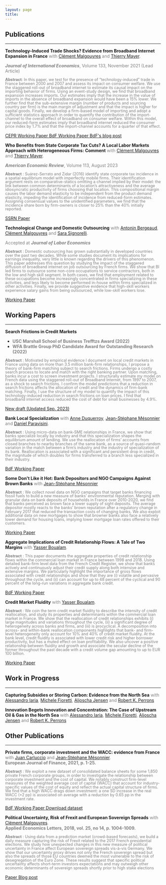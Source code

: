 ```yaml
---
layout: page
title: 
---
```


## Publications
---------------------------------------------------------------------------------------------------------------------

**Technology-Induced Trade Shocks? Evidence from Broadband Internet Expansion in France** <span style="color: gray;"> with [Clément Malgouyres](https://sites.google.com/site/clementmalgouyres/) and [Thierry Mayer](https://sites.google.com/site/thierrymayer/home). </span>   

<span style="color: gray;"> ***Journal of International Economics***, Volume 133, November 2021 (Lead Article) </span>  

<span style="color: gray; font-size:0.9em; line-height:1em;">**Abstract**: In this paper, we test for the presence of “technology-induced” trade in France between 2000 and 2007 and assess its impact on consumer welfare. We use the staggered roll-out of broadband internet to estimate its causal impact on the importing behavior of firms. Using an event-study design, we find that broadband expansion increases imports. Our estimates imply that the increase in the value of imports in the absence of broadband expansion would have been a 15% lower. We further find that the sub-extensive margin (number of products and sourcing country per firm) is the main margin of adjustment and that the impact is higher for capital goods. Finally, we develop a firm-based model of importing and adopt a sufficient statistics approach in order to quantify the contribution of the import-channel to the overall effect of broadband on consumer welfare. Within this model, our reduced-form estimates imply that broadband internet reduced the consumer price index by 1.7% and that the import-channel accounts for a quarter of that effect.</span>  

<a href="https://cepr.org/active/publications/discussion_papers/dp.php?dpno=13847" class = "btn btn-outline-success btn-sm" role = "button"> CEPR Working Paper </a> <a href="https://publications.banque-france.fr/en/technology-induced-trade-shocks-evidence-broadband-expansion-france" class = "btn btn-outline-success btn-sm" role = "button"> BdF Working Paper </a> <a href="https://blocnotesdeleco.banque-france.fr/en/blog-entry/broadband-internet-changes-geography-international-trade" class = "btn btn-outline-danger btn-sm" role = "button"> BdF's blog post </a>


**Who Benefits from State Corporate Tax Cuts? A Local Labor Markets Approach with Heterogeneous Firms: Comment** <span style="color: gray;"> with [Clément Malgouyres](https://sites.google.com/site/clementmalgouyres/) and [Thierry Mayer](https://sites.google.com/site/thierrymayer/home).</span>  

<span style="color: gray;"> ***American Economic Review***, Volume 113, August 2023 </span>  
	
<span style="color: gray; font-size:0.9em; line-height:1em;"> **Abstract** : Suárez-Serrato and Zidar (2016) identify state corporate tax incidence in a spatial equilibrium model with imperfectly mobile firms. Their identification argument rests on comparative-statics omitting a channel implied by their model: the link between common determinants of a location’s attractiveness and the average idiosyncratic productivity of firms choosing that location. This compositional margin causes the labor demand elasticity to be independent from the product demand elasticity, impeding the identification of incidence from reduced-form estimates. Assigning consensual values to the unidentified parameters, we find that the incidence share born by firm-owners is closer to 25% than the 40% initially reported. </span>

<a href="https://papers.ssrn.com/sol3/papers.cfm?abstract_id=3721950" class = "btn btn-outline-success btn-sm" role = "button"> SSRN Paper </a>

**Technological Change and Domestic Outsourcing**  <span style="color: gray;"> with [Antonin Bergeaud](https://sites.google.com/site/abergeaudeco), [Clément Malgouyres](https://sites.google.com/site/clementmalgouyres/) and [Sara Signorelli](https://sites.google.com/view/sarasignorelli/home).</span>   

<span style="color: gray;"> Accepted at ***Journal of Labor Economics*** </span>  

<span style="color: gray; font-size:0.9em; line-height:1em;"> **Abstract** : Domestic outsourcing has grown substantially in developed countries over the past two decades. While some studies document its implications for earnings inequality, very little is known regarding the drivers of this phenomenon. This paper addresses this question by studying the impact of the staggered diffusion of broadband internet on job outsourcing by French firms. We show that BI led firms to outsource some non-core occupations to service contractors, both in the low and high skill segment. In both cases, we find that employment related to these occupations become increasingly concentrated in firms specializing in these activities, and less likely to become performed in-house within firms specialized in other activities. Finally, we provide suggestive evidence that high-skill workers experience salary gains from being outsourced, while low-skill workers lose. </span>

<a href="BMMS_June2021_submit.pdf" class = "btn btn-outline-success btn-sm" role = "button"> Working Paper </a>

## Working Papers
---------------------------------------------------------------------------------------------------------------------

**Search Frictions in Credit Markets**    

* <span style="color: gray;"> **USC Marshall School of Business Trefftzs Award (2022)** </span>
* <span style="color: gray;"> **WFA Brattle Group PhD Candidate Award for Outstanding Research (2022)** </span>   

<span style="color: gray; font-size:0.9em; line-height:1em;"> **Abstract** : Motivated by empirical evidence I document on local credit markets in France using data on more than 3.5 million bank-firm relationships, I propose a theory of bank-firm matching subject to search frictions. Firms undergo a costly search process to locate and match with the right banking partner. Upon matching, banks incur a cost to screen investment projects. I structurally estimate my model on French data using the staggered roll-out of Broadband Internet, from 1997 to 2007, as a shock to search frictions. I confirm the model predictions that a reduction in search frictions affects the allocation of credit and the dynamics of firm-bank matching. Finally, I use the structure of my model to quantify the impact of this technology-induced reduction in search frictions on loan prices. I find that broadband internet access reduced the cost of debt for small businesses by 4.9%. </span>

<a href="JMP_CMS_Sep2022.pdf" class = "btn btn-outline-success btn-sm" role = "button"> New draft (Updated Sep. 2023) </a>

**Bank Local Specialization** <span style="color: gray;"> with [Anne Duquerroy](https://sites.google.com/site/anneduquerroy/),  [Jean-Stéphane Mésonnier](http://jsmeson.pagesperso-orange.fr/) and [Daniel Paravisini](https://sites.google.com/site/paravisinidaniel/home).</span>

<span style="color: gray; font-size:0.9em; line-height:1em;"> **Abstract** : Using micro-data on bank-SME relationships in France, we show that banks specialize locally by industry and that this specialization shapes the equilibrium amount of lending. We use the reallocation of firms’ accounts from closed branches to nearby branches of the same bank, as a source of quasi-random variation in the match between a firm’s industry and the industry of specialization of its bank. Reallocation is associated with a significant and persistent drop in credit, the magnitude of which doubles for firms transferred to a branch less specialized in their industry. </span>

<a href="https://publications.banque-france.fr/en/bank-local-specialization" class = "btn btn-outline-success btn-sm" role = "button"> BdF Working Paper </a>

**Some Don't Like it Hot: Bank Depositors and NGO Campaigns Against Brown Banks** <span style="color: gray;"> with [Jean-Stéphane Mésonnier](http://jsmeson.pagesperso-orange.fr/) </span>

<span style="color: gray; font-size:0.9em; line-height:1em;"> **Abstract** : We collect novel data on NGO campaigns that target banks financing fossil fuels to build a new measure of banks’ environmental reputation. Merging with granular data on bank deposits of households in France over 2010-2020, we find that banks perceived as brown face a lower supply of sight deposits. The average depositor mostly reacts to the banks’ brown reputation after a regulatory change in February 2017 that reduced the transaction costs of changing banks. We also exploit additional data on new mortgages to show that browner banks also face a relatively lower demand for housing loans, implying lower mortgage loan rates offered to their customers. </span>

<a href="https://sciencespo.hal.science/hal-04350378v1/file/2023_clement_mazet_sonilhac_jean_stephane_mesonnier_some_don_t_like_it_hot_bank_depositors_and_ngo_campaigns_against_fossil_banks.pdf" class = "btn btn-outline-success btn-sm" role = "button"> Working Paper </a>

**Aggregate Implications of Credit Relationship Flows: A Tale of Two Margins** <span style="color: gray;"> with [Yasser Boualam](http://www.yasserboualam.com/).</span>  

<span style="color: gray; font-size:0.9em; line-height:1em;"> **Abstract** : This paper documents the aggregate properties of credit relationship flows within the commercial loan market in France between 1998 and 2018. Using detailed bank-firm level data from the French Credit Register, we show that banks actively and continuously adjust their credit supply along both intensive and extensive margins. We particularly highlight the importance of gross flows associated with credit relationships and show that they are (i) volatile and pervasive throughout the cycle, and (ii) can account for up to 48 percent of the cyclical and 90 percent of the long-run variations in aggregate bank credit. </span>

<a href="https://publications.banque-france.fr/en/aggregate-implications-credit-relationship-flows-tale-two-margins" class = "btn btn-outline-success btn-sm" role = "button"> BdF Working Paper </a>


**Credit Market Fluidity** <span style="color: gray;"> with [Yasser Boualam](http://www.yasserboualam.com/).</span>

<span style="color: gray; font-size:0.9em; line-height:1em;"> **Abstract** : We coin the term credit market fluidity to describe the intensity of credit reallocation, and study its properties and determinants within the commercial loan market in France. We show that the reallocation of credit relationships exhibits (i) large magnitudes and variations throughout the cycle, (ii) a significant degree of heterogeneity across banks and firms, and (iii) is procyclical. A decomposition into across- and within-bank reallocation components highlights that bank- and firm-level heterogeneity only account for 10% and 40% of credit market fluidity. At the bank level, credit fluidity is associated with lower credit risk and higher borrower productivity, but has a muted effect on loan profitability. We also uncover a positive relationship between fluidity and growth and associate the secular decline of the former throughout the past decade with a credit volume gap amounting to up to EUR 100 billion. </span>

<a href="https://papers.ssrn.com/sol3/papers.cfm?abstract_id=4147826" class = "btn btn-outline-success btn-sm" role = "button"> Working Paper </a>

## Work in Progress
---------------------------------------------------------------------------------------------------------------------

<!--- <br/> -->

**Capturing Subsidies or Storing Carbon: Evidence from the North Sea** <span style="color: gray;"> with [Alessandro Iaria](https://sites.google.com/view/alessandro-iaria-economics), [Michele Fioretti](http://www.michelefioretti.com/), [Aljoscha Jensen](https://aljoschajanssen.com/) and [Robert K. Perrons](https://www.qut.edu.au/about/our-people/academic-profiles/robert.perrons)</span>
 
**Innovation Begets Innovation and Concentration: The Case of Upstream Oil & Gas in the North Sea** <span style="color: gray;"> with [Alessandro Iaria](https://sites.google.com/view/alessandro-iaria-economics), [Michele Fioretti](http://www.michelefioretti.com/), [Aljoscha Jensen](https://aljoschajanssen.com/) and [Robert K. Perrons](https://www.qut.edu.au/about/our-people/academic-profiles/robert.perrons)</span>

## Other Publications
---------------------------------------------------------------------------------------------------------------------

**Private firms, corporate investment and the WACC: evidence from France** <span style="color: gray;"> with [Juan Carluccio](http://juancarluccio.com/) and [Jean-Stéphane Mésonnier](http://jsmeson.pagesperso-orange.fr/).</span>    
<span style="color: gray;">**European Journal of Finance, 2021, p. 1-25.**</span> 

<span style="color: gray; font-size:0.9em; line-height:1em;"> **Abstract** : We exploit a new dataset of consolidated balance sheets for some 1,850 private
French corporate groups, in order to investigate the relationship between corporate investment and the cost of capital. We notably construct firm-level measures of the weighted average cost of capital (WACC) that account for industry-specific values of the cost of equity and reflect the actual capital structure of firms. We find that a high WACC drags down investment: a one SD increase in the real WACC (+2 pp) is associated on average with a reduction by 0.65 pp in the investment rate. </span>

<a href="https://publications.banque-france.fr/sites/default/files/medias/documents/wp710.pdf" class = "btn btn-outline-success btn-sm" role = "button">  BdF Working Paper </a> <a href="https://github.com/CMS27/Wacc" class = "btn btn-outline-warning btn-sm" role = "button">  Download dataset </a>  

**Political Uncertainty, Risk of Frexit and European Sovereign Spreads** <span style="color: gray;"> with [Clément Malgouyres](https://sites.google.com/site/clementmalgouyres/). </span>    
<span style="color: gray;"> **Applied Economics Letters, 2018, vol. 25, no 14, p. 1004-1009.**  </span>  

<span style="color: gray; font-size:0.9em; line-height:1em;"> **Abstract** : Using data from a prediction market (crowd-based forecasts), we build a daily measure capturing the risk of Frexit related to the 2017 French presidential elections. We study how unexpected changes in this new measure of political uncertainty in France affect European sovereign spreads vis-à-vis Germany. We show that our uncertainty proxy drives not only the French sovereign spread but also the spreads of those EU countries deemed the most vulnerable to the risk of desegregation of the Euro Zone. These results suggest that specific political uncertainty affects short-term investors expectations and may outweigh other economic determinants of sovereign spreads shortly prior to high stake elections </span>

<a href="https://www.tandfonline.com/doi/abs/10.1080/13504851.2017.1391991" class = "btn btn-outline-success btn-sm" role = "button">  Paper </a>  <a href="https://blog.hypermind.com/2018/03/09/political-uncertainty-risk-of-frexit-and-european-sovereign-spreads/" class = "btn btn-outline-danger btn-sm" role = "button"> Blog post </a> 
